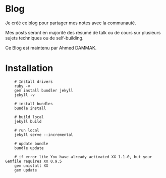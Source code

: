 # Blog
Je créé ce [blog](https://ahdak.github.io/blog/) pour partager mes notes avec la communauté.

Mes posts seront en majorité des résumé de talk ou de cours sur plusieurs sujets techniques ou de self-building.

Ce Blog est maintenu par Ahmed DAMMAK.


# Installation
```shell
    # Install drivers
    ruby -v
    gem install bundler jekyll
    jekyll -v

    # install bundles
    bundle install

    # build local
    jekyll build

    # run local
    jekyll serve --incremental

    # update bundle
    bundle update

    # if error like You have already activated XX 1.1.0, but your Gemfile requires XX 0.9.5
    gem unistall XX
    gem update

```
